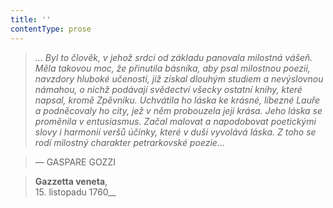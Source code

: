 ```yaml
---
title: ''
contentType: prose
---
```


> 

> 

> 

> _… Byl to člověk, v jehož srdci od základu panovala milostná vášeň. Měla takovou moc, že přinutila básníka, aby psal milostnou poezii, navzdory hluboké učenosti, již získal dlouhým studiem a nevýslovnou námahou, o nichž podávají svědectví všecky ostatní knihy, které napsal, kromě Zpěvníku. Uchvátila ho láska ke krásné, líbezné Lauře a podněcovaly ho city, jež v něm probouzela její krása. Jeho láska se proměnila v entu­siasmus. Začal malovat a napodobovat poetickými slovy i harmonií veršů účinky, které v duši vyvolává láska. Z toho se rodí milostný charakter petrarkovské poezie…_

> — GASPARE GOZZI

> __Gazzetta veneta__,  
> 15\. listopadu 1760__
